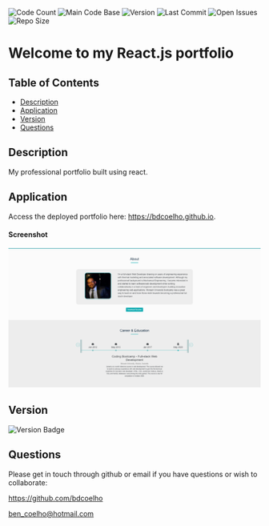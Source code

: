 
  ![Code Count](https://img.shields.io/github/languages/count/bdcoelho/bdcoelho.github.io) 
  ![Main Code Base](https://img.shields.io/github/languages/top/bdcoelho/bdcoelho.github.io) 
  ![Version](https://img.shields.io/badge/version-2.0-red) 
  ![Last Commit](https://img.shields.io/github/last-commit/bdcoelho/bdcoelho.github.io) 
  ![Open Issues](https://img.shields.io/github/issues-raw/bdcoelho/bdcoelho.github.io) 
  ![Repo Size](https://img.shields.io/github/repo-size/bdcoelho/bdcoelho.github.io)

  # Welcome to my React.js portfolio


  ## Table of Contents

  * [Description](#Description)
  * [Application](#Application)
  * [Version](#Version)
  * [Questions](#Questions)


  ## Description

  My professional portfolio built using react.

  ## Application

  Access the deployed portfolio here: https://bdcoelho.github.io.

  #### Screenshot

  ![Screenshot](./src/assets/img/screenshot.png "Screenshot")

  ## Version

  ![Version Badge](https://img.shields.io/badge/version-2.0-red)


  ## Questions

  Please get in touch through github or email if you have questions or wish to collaborate:

  https://github.com/bdcoelho 

  ben_coelho@hotmail.com
  
